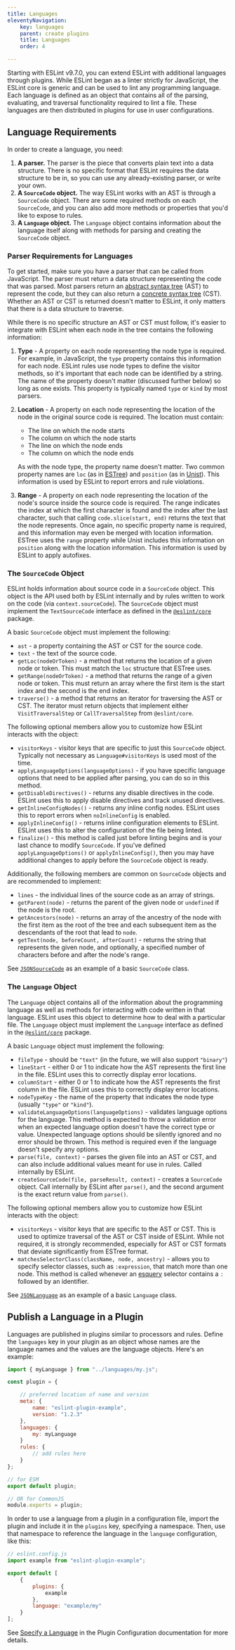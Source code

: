 ```yaml
---
title: Languages
eleventyNavigation:
    key: languages
    parent: create plugins
    title: Languages
    order: 4

---
```


Starting with ESLint v9.7.0, you can extend ESLint with additional languages through plugins. While ESLint began as a linter strictly for JavaScript, the ESLint core is generic and can be used to lint any programming language. Each language is defined as an object that contains all of the parsing, evaluating, and traversal functionality required to lint a file. These languages are then distributed in plugins for use in user configurations.

## Language Requirements

In order to create a language, you need:

1. **A parser.** The parser is the piece that converts plain text into a data structure. There is no specific format that ESLint requires the data structure to be in, so you can use any already-existing parser, or write your own.
1. **A `SourceCode` object.** The way ESLint works with an AST is through a `SourceCode` object. There are some required methods on each `SourceCode`, and you can also add more methods or properties that you'd like to expose to rules.
1. **A `Language` object.** The `Language` object contains information about the language itself along with methods for parsing and creating the `SourceCode` object.

### Parser Requirements for Languages

To get started, make sure you have a parser that can be called from JavaScript. The parser must return a data structure representing the code that was parsed. Most parsers return an [abstract syntax tree](https://en.wikipedia.org/wiki/Abstract_syntax_tree) (AST) to represent the code, but they can also return a [concrete syntax tree](https://en.wikipedia.org/wiki/Parse_tree) (CST). Whether an AST or CST is returned doesn't matter to ESLint, it only matters that there is a data structure to traverse.

While there is no specific structure an AST or CST must follow, it's easier to integrate with ESLint when each node in the tree contains the following information:

1. **Type** - A property on each node representing the node type is required. For example, in JavaScript, the `type` property contains this information for each node. ESLint rules use node types to define the visitor methods, so it's important that each node can be identified by a string. The name of the property doesn't matter (discussed further below) so long as one exists. This property is typically named `type` or `kind` by most parsers.
1. **Location** - A property on each node representing the location of the node in the original source code is required. The location must contain:
    * The line on which the node starts
    * The column on which the node starts
    * The line on which the node ends
    * The column on which the node ends

    As with the node type, the property name doesn't matter. Two common property names are `loc` (as in [ESTree](https://github.com/estree/estree/blob/3851d4a6eae5e5473371893959b88b62007469e8/es5.md#node-objects)) and `position` (as in [Unist](https://github.com/syntax-tree/unist?tab=readme-ov-file#node)). This information is used by ESLint to report errors and rule violations.
1. **Range** - A property on each node representing the location of the node's source inside the source code is required. The range indicates the index at which the first character is found and the index after the last character, such that calling `code.slice(start, end)` returns the text that the node represents. Once again, no specific property name is required, and this information may even be merged with location information. ESTree uses the `range` property while Unist includes this information on `position` along with the location information. This information is used by ESLint to apply autofixes.

### The `SourceCode` Object

ESLint holds information about source code in a `SourceCode` object. This object is the API used both by ESLint internally and by rules written to work on the code (via `context.sourceCode`). The `SourceCode` object must implement the `TextSourceCode` interface as defined in the [`@eslint/core`](https://npmjs.com/package/@eslint/core) package.

A basic `SourceCode` object must implement the following:

* `ast` - a property containing the AST or CST for the source code.
* `text` - the text of the source code.
* `getLoc(nodeOrToken)` - a method that returns the location of a given node or token. This must match the `loc` structure that ESTree uses.
* `getRange(nodeOrToken)` - a method that returns the range of a given node or token. This must return an array where the first item is the start index and the second is the end index.
* `traverse()` - a method that returns an iterator for traversing the AST or CST. The iterator must return objects that implement either `VisitTraversalStep` or `CallTraversalStep` from `@eslint/core`.

The following optional members allow you to customize how ESLint interacts with the object:

* `visitorKeys` - visitor keys that are specific to just this `SourceCode` object. Typically not necessary as `Language#visitorKeys` is used most of the time.
* `applyLanguageOptions(languageOptions)` - if you have specific language options that need to be applied after parsing, you can do so in this method.
* `getDisableDirectives()` - returns any disable directives in the code. ESLint uses this to apply disable directives and track unused directives.
* `getInlineConfigNodes()` - returns any inline config nodes. ESLint uses this to report errors when `noInlineConfig` is enabled.
* `applyInlineConfig()` - returns inline configuration elements to ESLint. ESLint uses this to alter the configuration of the file being linted.
* `finalize()` - this method is called just before linting begins and is your last chance to modify `SourceCode`. If you've defined `applyLanguageOptions()` or `applyInlineConfig()`, then you may have additional changes to apply before the `SourceCode` object is ready.

Additionally, the following members are common on `SourceCode` objects and are recommended to implement:

* `lines` - the individual lines of the source code as an array of strings.
* `getParent(node)` - returns the parent of the given node or `undefined` if the node is the root.
* `getAncestors(node)` - returns an array of the ancestry of the node with the first item as the root of the tree and each subsequent item as the descendants of the root that lead to `node`.
* `getText(node, beforeCount, afterCount)` - returns the string that represents the given node, and optionally, a specified number of characters before and after the node's range.

See [`JSONSourceCode`](https://github.com/eslint/json/blob/main/src/languages/json-source-code.js) as an example of a basic `SourceCode` class.

### The `Language` Object

The `Language` object contains all of the information about the programming language as well as methods for interacting with code written in that language. ESLint uses this object to determine how to deal with a particular file. The `Language` object must implement the `Language` interface as defined in the [`@eslint/core`](https://npmjs.com/package/@eslint/core) package.

A basic `Language` object must implement the following:

* `fileType` - should be `"text"` (in the future, we will also support `"binary"`)
* `lineStart` - either 0 or 1 to indicate how the AST represents the first line in the file. ESLint uses this to correctly display error locations.
* `columnStart` - either 0 or 1 to indicate how the AST represents the first column in the file. ESLint uses this to correctly display error locations.
* `nodeTypeKey` - the name of the property that indicates the node type (usually `"type"` or `"kind"`).
* `validateLanguageOptions(languageOptions)` - validates language options for the language. This method is expected to throw a validation error when an expected language option doesn't have the correct type or value. Unexpected language options should be silently ignored and no error should be thrown. This method is required even if the language doesn't specify any options.
* `parse(file, context)` - parses the given file into an AST or CST, and can also include additional values meant for use in rules. Called internally by ESLint.
* `createSourceCode(file, parseResult, context)` - creates a `SourceCode` object. Call internally by ESLint after `parse()`, and the second argument is the exact return value from `parse()`.

The following optional members allow you to customize how ESLint interacts with the object:

* `visitorKeys` - visitor keys that are specific to the AST or CST. This is used to optimize traversal of the AST or CST inside of ESLint. While not required, it is strongly recommended, especially for AST or CST formats that deviate significantly from ESTree format.
* `matchesSelectorClass(className, node, ancestry)` - allows you to specify selector classes, such as `:expression`, that match more than one node. This method is called whenever an [esquery](https://github.com/estools/esquery) selector contains a `:` followed by an identifier.

See [`JSONLanguage`](https://github.com/eslint/json/blob/main/src/languages/json-language.js) as an example of a basic `Language` class.

## Publish a Language in a Plugin

Languages are published in plugins similar to processors and rules. Define the `languages` key in your plugin as an object whose names are the language names and the values are the language objects. Here's an example:

```js
import { myLanguage } from "../languages/my.js";

const plugin = {

    // preferred location of name and version
    meta: {
        name: "eslint-plugin-example",
        version: "1.2.3"
    },
    languages: {
        my: myLanguage
    }
    rules: {
        // add rules here
    }
};

// for ESM
export default plugin;

// OR for CommonJS
module.exports = plugin;
```

In order to use a language from a plugin in a configuration file, import the plugin and include it in the `plugins` key, specifying a namespace. Then, use that namespace to reference the language in the `language` configuration, like this:

```js
// eslint.config.js
import example from "eslint-plugin-example";

export default [
    {
        plugins: {
            example
        },
        language: "example/my"
    }
];
```

See [Specify a Language](../use/configure/plugins#specify-a-language) in the Plugin Configuration documentation for more details.
